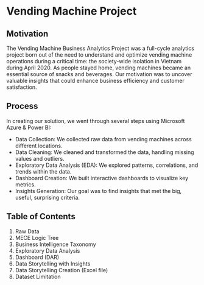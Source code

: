 # Vending Machine Project
## Motivation
The Vending Machine Business Analytics Project was a full-cycle analytics project born out of the need to understand and optimize vending machine operations during a critical time: the society-wide isolation in Vietnam during April 2020. As people stayed home, vending machines became an essential source of snacks and beverages. Our motivation was to uncover valuable insights that could enhance business efficiency and customer satisfaction.

## Process
In creating our solution, we went through several steps using Microsoft Azure & Power BI:
* Data Collection: We collected raw data from vending machines across different locations.
* Data Cleaning: We cleaned and transformed the data, handling missing values and outliers.
* Exploratory Data Analysis (EDA): We explored patterns, correlations, and trends within the data.
* Dashboard Creation: We built interactive dashboards to visualize key metrics.
* Insights Generation: Our goal was to find insights that met the big, useful, surprising criteria.

## Table of Contents
1. Raw Data
2. MECE Logic Tree
3. Business Intelligence Taxonomy
4. Exploratory Data Analysis
5. Dashboard (DAR)
6. Data Storytelling with Insights
7. Data Storytelling Creation (Excel file)
8. Dataset Limitation
